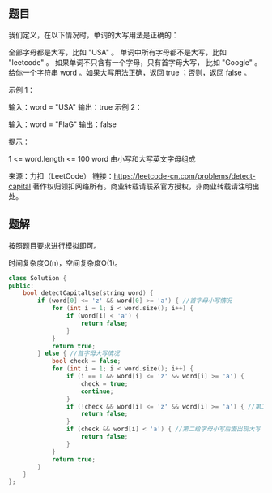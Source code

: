 ## 题目

我们定义，在以下情况时，单词的大写用法是正确的：

全部字母都是大写，比如 "USA" 。
单词中所有字母都不是大写，比如 "leetcode" 。
如果单词不只含有一个字母，只有首字母大写， 比如 "Google" 。
给你一个字符串 word 。如果大写用法正确，返回 true ；否则，返回 false 。

 

示例 1：

输入：word = "USA"
输出：true
示例 2：

输入：word = "FlaG"
输出：false


提示：

1 <= word.length <= 100
word 由小写和大写英文字母组成

来源：力扣（LeetCode）
链接：https://leetcode-cn.com/problems/detect-capital
著作权归领扣网络所有。商业转载请联系官方授权，非商业转载请注明出处。

## 题解

按照题目要求进行模拟即可。

时间复杂度O(n)，空间复杂度O(1)。

```c++
class Solution {
public:
    bool detectCapitalUse(string word) {
        if (word[0] <= 'z' && word[0] >= 'a') { //首字母小写情况
            for (int i = 1; i < word.size(); i++) {
                if (word[i] < 'a') {
                    return false;
                }
            }
            return true;
        } else { //首字母大写情况
            bool check = false;
            for (int i = 1; i < word.size(); i++) {  
                if (i == 1 && word[i] <= 'z' && word[i] >= 'a') {
                    check = true;
                    continue;
                }
                if (!check && word[i] <= 'z' && word[i] >= 'a') { //第二个字母为大写后面出现小写
                    return false;
                }
                if (check && word[i] < 'a') { //第二给字母小写后面出现大写
                    return false;
                }
            }
            return true;
        }
    }
};
```

